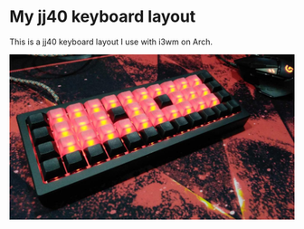 # My jj40 keyboard layout
This is a jj40 keyboard layout I use with i3wm on Arch.

![My JJ40](jj40.jpg)
